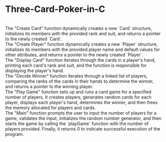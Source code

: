 # Three-Card-Poker-in-C
<br>
The "Create Card" function dynamically creates a new `Card` structure, initializes its members with the provided rank and suit, and returns a pointer to the newly created `Card`.
<br>
The "Create Player" function dynamically creates a new `Player` structure, initializes its members with the provided player name and default values for other attributes, and returns a pointer to the newly created `Player`.
<br>
The "Display Card" function iterates through the cards in a player's hand, printing each card's rank and suit, and the function is responsible for displaying the player's hand.
<br>
The "Decide Winner" function iterates through a linked list of players, comparing the ranks of the cards in their hands to determine the winner, and returns a pointer to the winning player.
<br>
The "Play Game" function sets up and runs a card game for a specified number of players. It creates players, generates random cards for each player, displays each player's hand, determines the winner, and then frees the memory allocated for players and cards.
<br>
The "Main" function prompts the user to input the number of players for a game, validates the input, initializes the random number generator, and then starts the game by calling the `playGame` function with the number of players provided. Finally, it returns 0 to indicate successful execution of the program.

